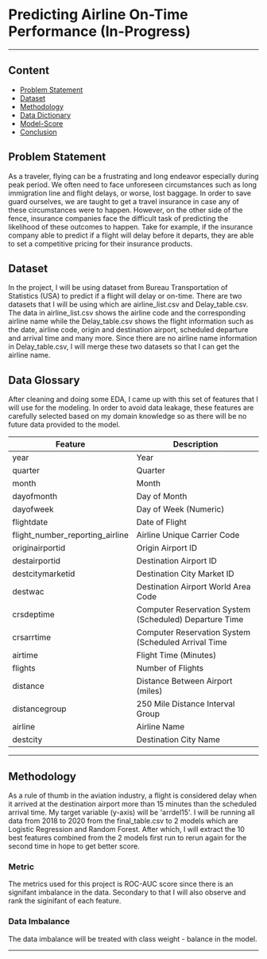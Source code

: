 # Predicting Airline On-Time Performance (In-Progress)

---
## Content
 * [Problem Statement](##Problem-Statement)
 * [Dataset](##Dateset)
 * [Methodology](##Methadology)
 * [Data Dictionary](##Data-Dictionary)
 * [Model-Score](##Model-Score)
 * [Conclusion](##Conclusion)
 

## Problem Statement
As a traveler, flying can be a frustrating and long endeavor especially during peak period. We often need to face unforeseen circumstances such as long immigration line and flight delays, or worse, lost baggage. In order to save guard ourselves, we are taught to get a travel insurance in case any of these circumstances were to happen. However, on the other side of the fence, insurance companies face the difficult task of predicting the likelihood of these outcomes to happen. Take for example, if the insurance company able to predict if a flight will delay before it departs, they are able to set a competitive pricing for their insurance products. 

## Dataset
In the project, I will be using dataset from Bureau Transportation of Statistics (USA) to predict if a flight will delay or on-time. There are two datasets that I will be using which are airline_list.csv and Delay_table.csv. The data in airline_list.csv shows the airline code and the corresponding airline name while the Delay_table.csv shows the flight information such as the date, airline code, origin and destination airport, scheduled departure and arrival time  and many more. Since there are no airline name information in Delay_table.csv, I will merge these two datasets so that I can get the airline name.


## Data Glossary
After cleaning and doing some EDA, I came up with this set of features that I will use for the modeling. In order to avoid data leakage, these features are carefully selected based on my domain knowledge so as there will be no future data provided to the model. 

|Feature|Description|
|----|----|
|year|Year|
|quarter|Quarter|
|month|Month|
|dayofmonth| Day of Month|
|dayofweek|Day of Week (Numeric)|
|flightdate|Date of Flight|
|flight_number_reporting_airline|Airline Unique Carrier Code|
|originairportid|Origin Airport ID|
|destairportid|Destination Airport ID|
|destcitymarketid|Destination City Market ID|
|destwac|Destination Airport World Area Code|
|crsdeptime|Computer Reservation System (Scheduled) Departure Time|
|crsarrtime|Computer Reservation System (Scheduled Arrival Time|
|airtime|Flight Time (Minutes)|
|flights|Number of Flights|
|distance| Distance Between Airport (miles)|
|distancegroup|250 Mile Distance Interval Group|
|airline|Airline Name|
|destcity|Destination City Name|

---

## Methodology
As a rule of thumb in the aviation industry, a flight is considered delay when it arrived at the destination airport more than 15 minutes than the scheduled arrival time. My target variable (y-axis) will be 'arrdel15'. I will be running all data from 2018 to 2020 from the final_table.csv to 2 models which are Logistic Regression and Random Forest. After which, I will extract the 10 best features combined from the 2 models first run to rerun again for the second time in hope to get better score. 


### Metric
The metrics used for this project is ROC-AUC score since there is an signifant imbalance in the data. Secondary to that I will also observe and rank the siginifant of each feature. 


### Data Imbalance
The data imbalance will be treated with class weight - balance in the model. 

---


